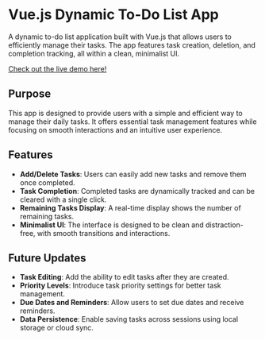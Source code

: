 # Vue.js Dynamic To-Do List App

A dynamic to-do list application built with Vue.js that allows users to efficiently manage their tasks. The app features task creation, deletion, and completion tracking, all within a clean, minimalist UI.

[Check out the live demo here!](https://anca-wang.github.io/Vue-TodoList/)

## Purpose

This app is designed to provide users with a simple and efficient way to manage their daily tasks. It offers essential task management features while focusing on smooth interactions and an intuitive user experience.

## Features

- **Add/Delete Tasks**: Users can easily add new tasks and remove them once completed.
- **Task Completion**: Completed tasks are dynamically tracked and can be cleared with a single click.
- **Remaining Tasks Display**: A real-time display shows the number of remaining tasks.
- **Minimalist UI**: The interface is designed to be clean and distraction-free, with smooth transitions and interactions.

## Future Updates

- **Task Editing**: Add the ability to edit tasks after they are created.
- **Priority Levels**: Introduce task priority settings for better task management.
- **Due Dates and Reminders**: Allow users to set due dates and receive reminders.
- **Data Persistence**: Enable saving tasks across sessions using local storage or cloud sync.
